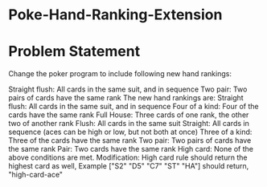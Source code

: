 # Poke-Hand-Ranking-Extension
# Problem Statement 
Change the poker program to include following new hand rankings:

Straight flush: All cards in the same suit, and in sequence
Two pair: Two pairs of cards have the same rank
The new hand rankings are:
Straight flush: All cards in the same suit, and in sequence
Four of a kind: Four of the cards have the same rank
Full House: Three cards of one rank, the other two of another rank
Flush: All cards in the same suit
Straight: All cards in sequence (aces can be high or low, but not both at once)
Three of a kind: Three of the cards have the same rank
Two pair: Two pairs of cards have the same rank
Pair: Two cards have the same rank
High card: None of the above conditions are met.
Modification:
High card rule should return the highest card as well,
Example ["S2" "D5" "C7" "ST" "HA"] should return, "high-card-ace"

